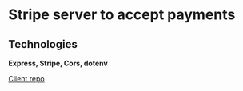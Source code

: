 # Stripe server to accept payments

## Technologies

**Express, Stripe, Cors, dotenv**

[Client repo](https://github.com/jeflugo/sanity-stripe-ecommerce 'Sanity-stripe Ecommerce')
